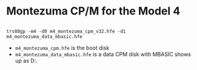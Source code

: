 # Montezuma CP/M for the Model 4

##
	trs80gp -m4 -d0 m4_montezuma_cpm_v32.hfe -d1 m4_montezuma_data_mbasic.hfe

* ```m4_montezuma_cpm.hfe``` is the boot disk
* ```m4_montezuma_data_mbasic.hfe``` is a data CPM disk with MBASIC shows up as D:.
